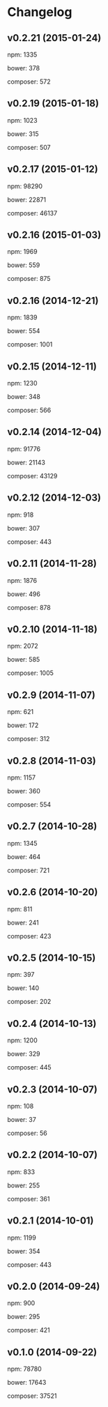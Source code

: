 # Changelog


## v0.2.21 (2015-01-24)

npm: 1335

bower: 378

composer: 572


## v0.2.19 (2015-01-18)

npm: 1023

bower: 315

composer: 507


## v0.2.17 (2015-01-12)

npm: 98290

bower: 22871

composer: 46137


## v0.2.16 (2015-01-03)

npm: 1969

bower: 559

composer: 875


## v0.2.16 (2014-12-21)

npm: 1839

bower: 554

composer: 1001


## v0.2.15 (2014-12-11)

npm: 1230

bower: 348

composer: 566


## v0.2.14 (2014-12-04)

npm: 91776

bower: 21143

composer: 43129


## v0.2.12 (2014-12-03)

npm: 918

bower: 307

composer: 443


## v0.2.11 (2014-11-28)

npm: 1876

bower: 496

composer: 878


## v0.2.10 (2014-11-18)

npm: 2072

bower: 585

composer: 1005


## v0.2.9 (2014-11-07)

npm: 621

bower: 172

composer: 312


## v0.2.8 (2014-11-03)

npm: 1157

bower: 360

composer: 554


## v0.2.7 (2014-10-28)

npm: 1345

bower: 464

composer: 721


## v0.2.6 (2014-10-20)

npm: 811

bower: 241

composer: 423


## v0.2.5 (2014-10-15)

npm: 397

bower: 140

composer: 202


## v0.2.4 (2014-10-13)

npm: 1200

bower: 329

composer: 445


## v0.2.3 (2014-10-07)

npm: 108

bower: 37

composer: 56


## v0.2.2 (2014-10-07)

npm: 833

bower: 255

composer: 361


## v0.2.1 (2014-10-01)

npm: 1199

bower: 354

composer: 443


## v0.2.0 (2014-09-24)

npm: 900

bower: 295

composer: 421


## v0.1.0 (2014-09-22)

npm: 78780

bower: 17643

composer: 37521
